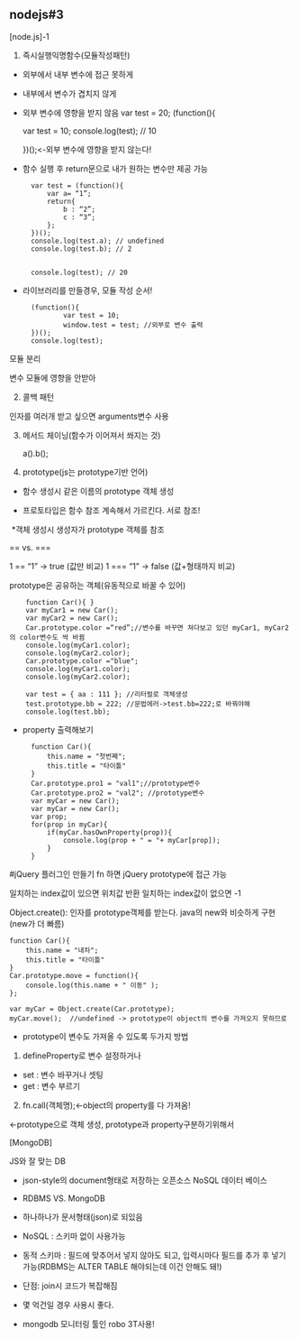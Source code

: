 
nodejs#3
--

[node.js]-1


1) 즉시실행익명함수(모듈작성패턴)

- 외부에서 내부 변수에 접근 못하게
- 내부에서 변수가 겹치지 않게
- 외부 변수에 영향을 받지 않음
	var test = 20;
	(function(){

   	var test = 10;
	console.log(test); // 10

	})();<-외부 변수에 영향을 받지 않는다!

- 함수 실행 후 return문으로 내가 원하는 변수만 제공 가능

		var test = (function(){
			var a= “1”;
			return{
				b : “2”;
				c : “3”;
			};
		})();
		console.log(test.a); // undefined
		console.log(test.b); // 2


		console.log(test); // 20
- 라이브러리를 만들경우, 모듈 작성 순서!
		
		(function(){
    			var test = 10;
    			window.test = test; //외부로 변수 출력
		})();
		console.log(test);

모듈 분리

변수 모듈에 영향을 안받아

2) 콜백 패턴

인자를 여러개 받고 싶으면 arguments변수 사용

3) 메서드 체이닝(함수가 이어져서 쏴지는 것)
	
	a().b();

4) prototype(js는 prototype기반 언어)

- 함수 생성시 같은 이름의 prototype 객체 생성

- 프로토타입은 함수 참조 계속해서 가르킨다. 서로 참조!

  *객체 생성시 생성자가 prototype 객체를 참조














== vs. ===

1 == “1” -> true (값만 비교)
1 === “1” -> false (값+형태까지 비교)

prototype은 공유하는 객체(유동적으로 바꿀 수 있어)

        function Car(){ }
        var myCar1 = new Car();
        var myCar2 = new Car();
        Car.prototype.color =“red”;//변수를 바꾸면 쳐다보고 있던 myCar1, myCar2의 color변수도 싹 바뀜
        console.log(myCar1.color);
        console.log(myCar2.color);
        Car.prototype.color ="blue";
        console.log(myCar1.color);
        console.log(myCar2.color);

        var test = { aa : 111 }; //리터럴로 객체생성
        test.prototype.bb = 222; //문법에러->test.bb=222;로 바꿔야해
        console.log(test.bb);  


- property 출력해보기

        function Car(){
            this.name = "첫번째";
            this.title = "타이틀"
        }
        Car.prototype.pro1 = "val1";//prototype변수
        Car.prototype.pro2 = "val2"; //prototype변수
        var myCar = new Car();
        var myCar = new Car();
        var prop;
        for(prop in myCar){
            if(myCar.hasOwnProperty(prop)){
                console.log(prop + " = "+ myCar[prop]);
            }
        }

#jQuery 플러그인 만들기
fn 하면 jQuery prototype에 접근 가능

<indexOf >

일치하는 index값이 있으면  위치값 반환
일치하는 index값이 없으면 -1


Object.create(): 인자를 prototype객체를 받는다.
java의 new와 비슷하게 구현(new가 더 빠름)

    function Car(){
        this.name = "내차";
        this.title = "타이틀"
    }
    Car.prototype.move = function(){
        console.log(this.name + " 이동" );
    };

    var myCar = Object.create(Car.prototype);
    myCar.move();  //undefined -> prototype이 object의 변수를 가져오지 못하므로 

- prototype이 변수도 가져올 수 있도록 두가지 방법
1. defineProperty로 변수 설정하거나
- set : 변수 바꾸거나 셋팅
- get : 변수 부르기
2. fn.call(객체명);<-object의 property를 다 가져옴!


<-prototype으로 객체 생성, prototype과 property구분하기위해서

[MongoDB]

JS와 잘 맞는 DB
- json-style의 document형태로 저장하는 오픈소스 NoSQL 데이터 베이스
- RDBMS VS. MongoDB


- 하나하나가 문서형태(json)로 되있음
- NoSQL : 스키마 없이 사용가능
- 동적 스키마 : 필드에 맞추어서 넣지 않아도 되고, 입력시마다 필드를 추가 후 넣기 가능(RDBMS는 ALTER TABLE 해야되는데 이건 안해도 돼!)
- 단점: join시 코드가 복잡해짐
- 몇 억건일 경우 사용시 좋다.

- mongodb 모니터링 툴인 robo 3T사용!
